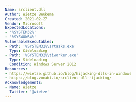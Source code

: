 ```yaml
---
Name: srclient.dll
Author: Wietze Beukema
Created: 2021-02-27
Vendor: Microsoft
ExpectedLocations:
- '%SYSTEM32%'
- '%SYSWOW64%'
VulnerableExecutables:
- Path: '%SYSTEM32%\srtasks.exe'
  Type: Sideloading
- Path: '%SYSTEM32%\tiworker.exe'
  Type: Sideloading
  Condition: Windows Server 2012
Resources:
- https://wietze.github.io/blog/hijacking-dlls-in-windows
- https://blog.vonahi.io/srclient-dll-hijacking/
Acknowledgements:
- Name: Wietze
  Twitter: '@wietze'
---
```


